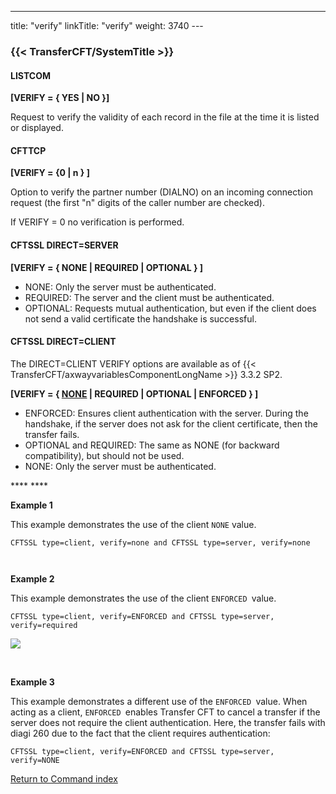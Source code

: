 ---
title: "verify"
linkTitle: "verify"
weight: 3740
---<span id="verify"></span>

### {{< TransferCFT/SystemTitle  >}}

#### LISTCOM

****[VERIFY = { YES &#124; NO
}]****

Request to verify the validity of each record in the file at the time
it is listed or displayed.

#### CFTTCP

****[VERIFY = {0
&#124; n } ]****

Option to verify the partner number (DIALNO) on an incoming connection
request (the first "n" digits of the caller number are checked).

If VERIFY = 0 no verification is performed.

#### CFTSSL DIRECT=SERVER

****[VERIFY = { NONE &#124; REQUIRED
&#124; OPTIONAL } ]****

- NONE: Only the server must be authenticated. 
- REQUIRED: The server and the client must be authenticated.
- OPTIONAL: Requests mutual authentication, but even if the client does not send a valid certificate the handshake is successful.

#### CFTSSL DIRECT=CLIENT

The DIRECT=CLIENT VERIFY options are available as of {{< TransferCFT/axwayvariablesComponentLongName  >}} 3.3.2 SP2.

****[VERIFY = { <u>NONE</u> &#124; REQUIRED
&#124; OPTIONAL &#124; ENFORCED } ]****

- ENFORCED: Ensures client authentication with the server. During the handshake, if the server does not ask for the client certificate, then the transfer fails.
- OPTIONAL and REQUIRED: The same as NONE (for backward compatibility), but should not be used.
- NONE: Only the server must be authenticated.

**** ****

****Example 1****

This example demonstrates the use of the client `NONE` value.

`CFTSSL type=client, verify=none and CFTSSL type=server, verify=none`

` `

****Example 2****

This example demonstrates the use of the client `ENFORCED `value.

`CFTSSL type=client, verify=ENFORCED and CFTSSL type=server, verify=required`

![](/Images/TransferCFT/verify1.png)

 

****Example 3****

This example demonstrates a different use of the `ENFORCED `value. When acting as a client, `ENFORCED `enables Transfer CFT to cancel a transfer if the server does not require the client authentication. Here, the transfer fails with diagi 260 due to the fact that the client requires authentication:

`CFTSSL type=client, verify=ENFORCED and CFTSSL type=server, verify=NONE`

[Return to Command index](../../)
